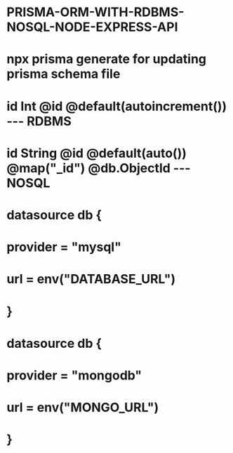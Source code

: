 # PRISMA-ORM-WITH-RDBMS-NOSQL-NODE-EXPRESS-API
# npx prisma generate for updating prisma schema file
# id        Int      @id @default(autoincrement()) --- RDBMS
# id        String   @id @default(auto()) @map("_id") @db.ObjectId --- NOSQL


# datasource db {
#   provider = "mysql"
#   url      = env("DATABASE_URL")
# }

# datasource db {
#   provider = "mongodb"
#   url      = env("MONGO_URL")
# }
